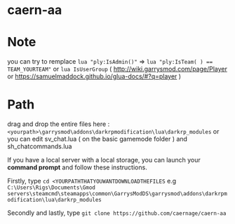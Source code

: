 # caern-aa

# Note

you can try to remplace `lua "ply:IsAdmin()"` => `lua "ply:IsTeam( ) == TEAM_YOURTEAM"` or `lua IsUserGroup` ( http://wiki.garrysmod.com/page/Player or https://samuelmaddock.github.io/glua-docs/#?q=player )


# Path

drag and drop the entire files here : `<yourpath>\garrysmod\addons\darkrpmodification\lua\darkrp_modules` or you can edit sv_chat.lua ( on the basic gamemode folder ) and sh_chatcommands.lua

If you have a local server with a local storage, you can launch your **command prompt** and follow these instructions.

Firstly, type ``cd <YOURPATHTHATYOUWANTDOWNLOADTHEFILES`` e.g ``C:\Users\Rigs\Documents\Gmod servers\steamcmd\steamapps\common\GarrysModDS\garrysmod\addons\darkrpmodification\lua\darkrp_modules``

Secondly and lastly, type ``git clone https://github.com/caernage/caern-aa``

